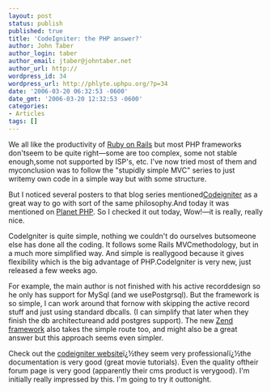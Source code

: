 ```yaml
---
layout: post
status: publish
published: true
title: 'CodeIgniter: the PHP answer?'
author: John Taber
author_login: taber
author_email: jtaber@johntaber.net
author_url: http://
wordpress_id: 34
wordpress_url: http://phlyte.uphpu.org/?p=34
date: '2006-03-20 06:32:53 -0600'
date_gmt: '2006-03-20 12:32:53 -0600'
categories:
- Articles
tags: []
---
```

<p>We all like the productivity of <a href="www.rubyonrails.org">Ruby on Rails</a> but most PHP frameworks don'tseem to be quite right&mdash;some are too complex, some not stable enough,some not supported by ISP's, etc.  I've now tried most of them and myconclusion was to follow the "stupidly simple MVC" series to just writemy own code in a simple way but with some structure.</p>
<p>But I  noticed several posters to that blog series mentioned<a href="http://www.codeigniter.com">Codeigniter</a> as a great way to go with sort of the same philosophy.And today it was mentioned on <a href="http://www.planet-php.net/">Planet PHP</a>.  So I checked it out today, Wow!&mdash;it is really, really nice.</p>
<p>CodeIgniter is quite simple, nothing we couldn't do ourselves butsomeone else has done all the coding.  It follows some Rails MVCmethodology, but in a much more simplified way.  And simple is reallygood because it gives flexibility which is the big advantage of PHP.CodeIgniter is very new, just released a few weeks ago.</p>
<p>For example, the main author is not finished with his active recorddesign so he only has support for MySql (and we usePostgrsql).  But the framework is so simple, I can work around that fornow with skipping the active record stuff and just using standard dbcalls.  (I can simplify that later when they finish the db architectureand add postgres support).  The new <a href="http://framework.zend.com">Zend framework</a> also takes the simple route too, and might also be a great answer but this approach seems even simpler.</p>
<p>Check out the <a href="http://www.codeigniter.com">codeigniter website</a>ï¿½they seem very professionalï¿½the documentation is very good (great movie tutorials).  Even the quality oftheir forum page is very good (apparently their cms product is verygood).  I'm initially really impressed by this.  I'm going to try it outtonight.</p>
